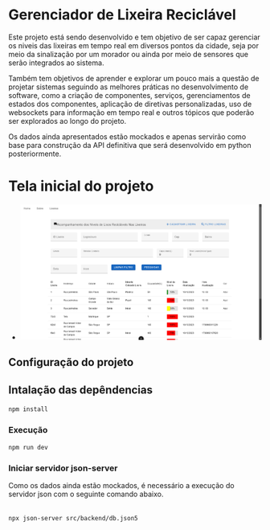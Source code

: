 # Gerenciador de Lixeira Reciclável

Este projeto está sendo desenvolvido e tem objetivo de ser capaz gerenciar os niveis das lixeiras em tempo real em diversos pontos da cidade, seja por meio da sinalização por um morador ou ainda por meio de sensores que serão integrados ao sistema.

Também tem objetivos de aprender e explorar um pouco mais a questão de projetar sistemas seguindo as melhores práticas no desenvolvimento de software, como a criação de componentes, serviços, gerenciamentos de estados dos componentes, aplicação de diretivas personalizadas, uso de websockets para informação em tempo real e outros tópicos que poderão ser explorados ao longo do projeto.

Os dados ainda apresentados estão mockados e apenas servirão como base para construção da API definitiva que será desenvolvido em python posteriormente.

# Tela inicial do projeto
- [![Tela acompanhamento dos niveis de lixeira reciclavel](https://github.com/joseguilherme96/sistema_gerenciador_lixeira_reciclavel/blob/f8fddfa8650bf7573296a4d1f46f303a74648278/src/assets/tela_acompanhamento_lixeiras_reciclaveis.png "Tela acompanhamento dos niveis de lixeira reciclavel")](https://github.com/joseguilherme96/sistema_gerenciador_lixeira_reciclavel/blob/f8fddfa8650bf7573296a4d1f46f303a74648278/src/assets/tela_acompanhamento_lixeiras_reciclaveis.png)

## Configuração do projeto  

## Intalação das depêndencias

```sh
npm install
```

### Execução

```sh
npm run dev
```

### Iniciar servidor json-server

Como os dados ainda estão mockados, é necessário a execução do servidor json com o seguinte comando abaixo.

```sh

npx json-server src/backend/db.json5

```